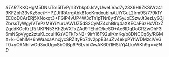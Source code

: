 $START$KKQHgM5DNsiTol5lTvP/rI3Ybkp0JsVyUweLYad7y23X9H9ZKSiVrz419KFZbh33vKz5oe/H+PZJfIRArrgAbk81ocKmdxublnAUiYGuL2lrm9S/779k1YEECoDCArERj5XNoxqt3+FGlP4vUP4W3cTn1pTNr8ydYSyJoESzwJt3ezLyG3jZbrssTyWgyIVTePzM9YiYurUAWUZ5dS2CyMZ4ch8lrq4aXKECaF6zHcVDxZZqddKGcKrLR/fJKPN53Kh2bVXTxZAd9TEhdO/keS0+Ae6IDqDoGRZwOhF3l6mNSpVygz2ztuKLccuHGsVDFkFxN2+9irYI6F92ulKmKq/b8DNCCq6y/RGMX+k+CehIM+6nWaaxaAncjycSRZItyRo74v2ppB3suZv4ekpPYhWDMzclVvGT0+yOANhilwOd3xdUgoSbOtBp9P6Lvbi7AwAK60/1HSkYj4LkoWKh9g==$END$